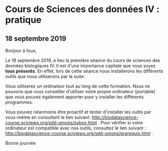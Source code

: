 # Cours de Sciences des données IV : pratique
## **18 septembre 2019**

Bonjour à tous,

Le 18 septembre 2019, a lieu la première séance du cours de sciences des données biologiques IV. Il est d'une importance capitale que vous soyez **tous présents**. En effet, lors de cette séance nous installerons les différents outils que nous utiliserons par la suite.

Vous utiliserez un ordinateur tout au long de cette formation. Nous ne pouvons que vous conseiller d'utiliser votre propre ordinateur (portable) que vous pouvez également apporter pour y installer les différents programmes. 

Vous pouvez néanmoins être proactif et tenter d'installer les outils par vous-même en consultant le lien suivant:  <http://biodatascience-course.sciviews.org/sdd-umons/svbox.html> . Pour vérifier si votre ordinateur est compatible avec nos outils, consultez le lien suivant :  <http://biodatascience-course.sciviews.org/sdd-umons/prerequis.html> .

Bonne journée
